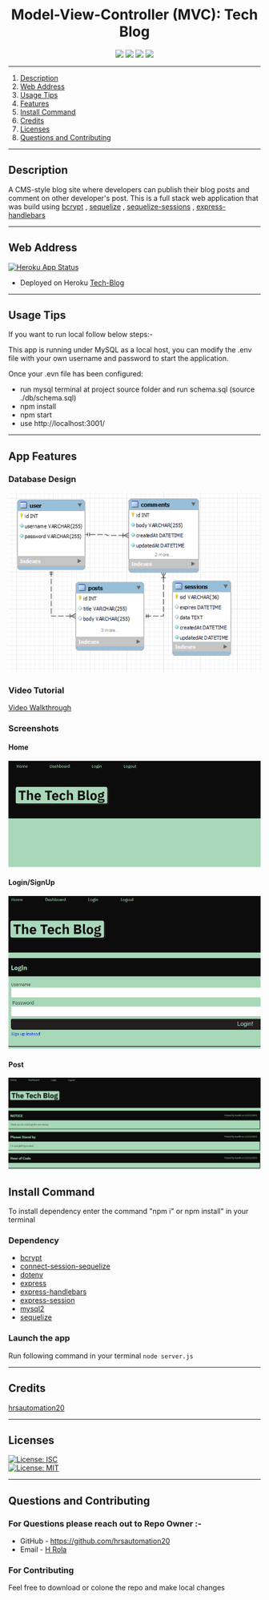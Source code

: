 <h1 align = "center">Model-View-Controller (MVC): Tech Blog </h1>
<p align = "center">
<img src= https://img.shields.io/badge/NPM-%23000000.svg?style=for-the-badge&logo=npm&logoColor=white/>
<img src= https://img.shields.io/badge/node.js-6DA55F?style=for-the-badge&logo=node.js&logoColor=white/>
<img src= https://img.shields.io/badge/javascript-%23323330.svg?style=for-the-badge&logo=javascript&logoColor=%23F7DF1E/>
<img src= https://img.shields.io/badge/mysql-%2300f.svg?style=for-the-badge&logo=mysql&logoColor=white/>
</p>

---

1. [Description](#desc)
2. [Web Address](#webaddress)
3. [Usage Tips](#usage)
4. [Features](#feature)
5. [Install Command](#command)
6. [Credits](#credits)
7. [Licenses](#licenses)
8. [Questions and Contributing](#qnacontri)

---

<a name="desc"></a>

## Description

A CMS-style blog site where developers can publish their blog posts and comment on other developer's post. This is a full stack web application that was build using [bcrypt](https://www.npmjs.com/package/bcrypt) , [sequelize](https://www.npmjs.com/package/sequelize) , [sequelize-sessions](https://www.npmjs.com/package/express-sequelize-session) , [express-handlebars](https://www.npmjs.com/package/express-handlebars)

---

<a name="webaddress"></a>

## Web Address

[![Heroku App Status](http://heroku-shields.herokuapp.com/hr-tech-blog)](https://hr-tech-blog.herokuapp.com/)


- Deployed on Heroku 
[Tech-Blog](https://hr-tech-blog.herokuapp.com/)

---

<a name="usage"></a>

## Usage Tips

If you want to run local follow below steps:-

This app is running under MySQL as a local host, you can modify the .env file with your own username and password to start the application.

Once your .evn file has been configured:

- run mysql terminal at project source folder and run schema.sql (source ./db/schema.sql)
- npm install
- npm start
- use http://localhost:3001/ 


<a name="feature"></a>

---

## App Features

### Database Design

![Database](./public/images/database.PNG "database_design")

### Video Tutorial

[Video Walkthrough](https://drive.google.com/file/d/1Eg7pFonuAcHyERTZUqY2VG4cMqENs7U6/view?usp=sharing)



### Screenshots

#### Home
![Home](./public/images/home.PNG "home")

#### Login/SignUp
![login](./public/images/login.PNG "login")

#### Post
![post](./public/images/postcreated.PNG "post")




<a name="command"></a>

## Install Command

To install dependency enter the command "npm i" or npm install" in your terminal

### Dependency

- [bcrypt](https://www.npmjs.com/package/bcrypt)
- [connect-session-sequelize](https://www.npmjs.com/package/connect-session-sequelize)
- [dotenv](https://www.npmjs.com/package/dotenv)
- [express](https://www.npmjs.com/package/express)
- [express-handlebars](https://www.npmjs.com/package/express-handlebars)
- [express-session](https://www.npmjs.com/package/express-session)
- [mysql2](https://www.npmjs.com/package/mysql2)
- [sequelize](https://www.npmjs.com/package/sequelize)


### Launch the app

Run following command in your terminal `node server.js`

---

<a name="credits"></a>

## Credits

[hrsautomation20](https://github.com/hrsautomation20)

---

<a name="licenses"></a>

## Licenses

[![License: ISC](https://img.shields.io/badge/License-ISC-blue.svg)](https://opensource.org/licenses/ISC)  
[![License: MIT](https://img.shields.io/badge/License-MIT-yellow.svg)](https://opensource.org/licenses/MIT)

---

<a name="qnacontri"></a>

## Questions and Contributing

### For Questions please reach out to Repo Owner :-

- GitHub - https://github.com/hrsautomation20
- Email - [H Rola](mailto:hrsautomation20@gmail.com?subject=[GitHub]%20Source%20Han%20Sans)

### For Contributing

Feel free to download or colone the repo and make local changes
